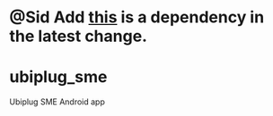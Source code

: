 # @Sid Add [this](https://github.com/akexorcist/Android-BluetoothSPPLibrary) is a dependency in the latest change.

ubiplug_sme
===========

Ubiplug SME Android app


